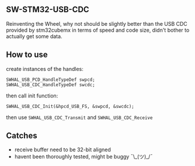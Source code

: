 ﻿## SW-STM32-USB-CDC
Reinventing the Wheel, why not
should be slightly better than the USB CDC provided by stm32cubemx in terms of speed and code size, didn't bother to actually get some data.

## How to use
create instances of the handles:

    SWHAL_USB_PCD_HandleTypeDef swpcd;
    SWHAL_USB_CDC_HandleTypeDef swcdc;
then call init function:

    SWHAL_USB_CDC_Init(&hpcd_USB_FS, &swpcd, &swcdc);
then use `SWHAL_USB_CDC_Transmit` and `SWHAL_USB_CDC_Receive` 

## Catches

 - receive buffer need to be 32-bit aligned
 - havent been thoroughly tested, might be buggy ¯\\\_(ツ)_/¯

